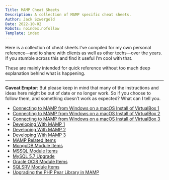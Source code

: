 ```yaml
---
Title: MAMP Cheat Sheets
Description: A collection of MAMP specific cheat sheets.
Author: Jack Szwergold
Date: 2022-10-02
Robots: noindex,nofollow
Template: index
---
```


Here is a collection of cheat sheets I’ve compiled for my own personal reference—and to share with clients as well as other techs—over the years. If you stumble across this and find it useful I’m cool with that.

These are mainly intended for quick reference without too much deep explanation behind what is happening.

***

**Caveat Emptor**: But please keep in mind that many of the instructions and ideas here might be out of date or no longer work. So if you choose to follow them, and something doesn’t work as expected? What can I tell you.

- [Connecting to MAMP from Windows on a macOS Install of VirtualBox 1](mamp/connecting_to_mamp_from_windows_on_a_macos_install_of_virtualbox_1)
- [Connecting to MAMP from Windows on a macOS Install of VirtualBox 2](mamp/connecting_to_mamp_from_windows_on_a_macos_install_of_virtualbox_2)
- [Connecting to MAMP from Windows on a macOS Install of VirtualBox 3](mamp/connecting_to_mamp_from_windows_on_a_macos_install_of_virtualbox_3)
- [Developing With MAMP 1](mamp/developing_with_mamp_1)
- [Developing With MAMP 2](mamp/developing_with_mamp_2)
- [Developing With MAMP 3](mamp/developing_with_mamp_3)
- [MAMP Related Items](mamp/mamp_related_items)
- [MongoDB Module Items](mamp/mongodb_module_items)
- [MSSQL Module Items](mamp/mssql_module_items)
- [MySQL 5.7 Upgrade](mamp/mysql_5.7_upgrade)
- [Oracle OCI8 Module Items](mamp/oracle_oci8_module_items)
- [SQLSRV Module Items](mamp/sqlsrv_module_items)
- [Upgrading the PHP Pear Library in MAMP](mamp/upgrading_the_php_pear_library_in_mamp)

